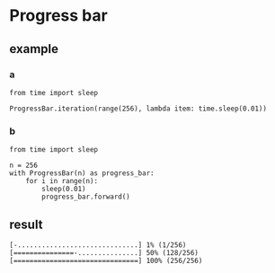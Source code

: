 # Progress bar

## example

### a

```
from time import sleep

ProgressBar.iteration(range(256), lambda item: time.sleep(0.01))
```

### b

```
from time import sleep

n = 256
with ProgressBar(n) as progress_bar:
    for i in range(n):
        sleep(0.01)
        progress_bar.forward()
```

## result

```
[-..............................] 1% (1/256)
[===============-...............] 50% (128/256)
[===============================] 100% (256/256)
```

